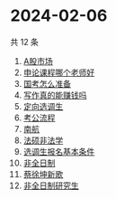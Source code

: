 # 2024-02-06

共 12 条

<!-- BEGIN -->
<!-- 最后更新时间 Tue Feb 06 2024 23:11:04 GMT+0800 (China Standard Time) -->

1. [A股市场](https://www.zhihu.com/search?q=A股市场)
1. [申论课程哪个老师好](https://www.zhihu.com/search?q=申论课程哪个老师好)
1. [国考怎么准备](https://www.zhihu.com/search?q=国考怎么准备)
1. [写作真的能赚钱吗](https://www.zhihu.com/search?q=写作真的能赚钱吗)
1. [定向选调生](https://www.zhihu.com/search?q=定向选调生)
1. [考公流程](https://www.zhihu.com/search?q=考公流程)
1. [南航](https://www.zhihu.com/search?q=南航)
1. [法硕非法学](https://www.zhihu.com/search?q=法硕非法学)
1. [选调生报名基本条件](https://www.zhihu.com/search?q=选调生报名基本条件)
1. [非全日制](https://www.zhihu.com/search?q=非全日制)
1. [蔡徐坤新歌](https://www.zhihu.com/search?q=蔡徐坤新歌)
1. [非全日制研究生](https://www.zhihu.com/search?q=非全日制研究生)

<!-- END -->
